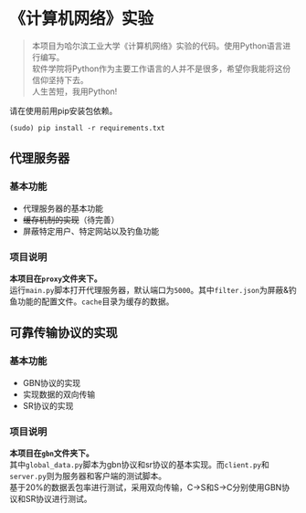 # 《计算机网络》实验

> 本项目为哈尔滨工业大学《计算机网络》实验的代码。使用Python语言进行编写。      
> 软件学院将Python作为主要工作语言的人并不是很多，希望你我能将这份信仰坚持下去。          
> 人生苦短，我用Python!         

请在使用前用pip安装包依赖。

    (sudo) pip install -r requirements.txt
    
## 代理服务器

### 基本功能

- 代理服务器的基本功能
- ~~缓存机制的实现~~（待完善）
- 屏蔽特定用户、特定网站以及钓鱼功能

### 项目说明

**本项目在`proxy`文件夹下。**       
运行`main.py`脚本打开代理服务器，默认端口为`5000`。其中`filter.json`为屏蔽&钓鱼功能的配置文件。`cache`目录为缓存的数据。

## 可靠传输协议的实现

### 基本功能

- GBN协议的实现
- 实现数据的双向传输
- SR协议的实现

### 项目说明

**本项目在`gbn`文件夹下。**     
其中`global_data.py`脚本为gbn协议和sr协议的基本实现。而`client.py`和`server.py`则为服务器和客户端的测试脚本。       
基于20%的数据丢包率进行测试，采用双向传输，C->S和S->C分别使用GBN协议和SR协议进行测试。
